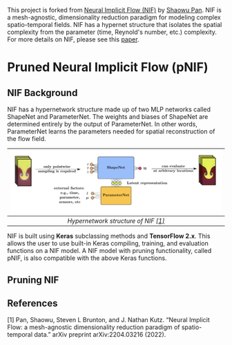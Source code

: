 This project is forked from [Neural Implicit Flow (NIF)](https://github.com/pswpswpsw/nif#neural-implicit-flow-nif-mesh-agnostic-dimensionality-reduction) by [Shaowu Pan](http://www.shaowupan.com/). NIF is a mesh-agnostic, dimensionality reduction paradigm for modeling complex spatio-temporal fields. NIF has a hypernet structure that isolates the spatial complexity from the parameter (time, Reynold's number, etc.) complexity. For more details on NIF, please see this [paper](https://arxiv.org/pdf/2204.03216.pdf).

# Pruned Neural Implicit Flow (pNIF)

## NIF Background

NIF has a hypernetwork structure made up of two MLP networks called ShapeNet and ParameterNet. The weights and biases of ShapeNet are determined entirely by the output of ParameterNet. In other words, ParameterNet learns the parameters needed for spatial reconstruction of the flow field. 

| ![nif_structure](figs/nif.jpg) | 
|:--:| 
| *Hypernetwork structure of NIF [[1]](#1)* |

NIF is built using **Keras** subclassing methods and **TensorFlow 2.x**. This allows the user to use built-in Keras compiling, training, and evaluation functions on a NIF model. A NIF model with pruning functionality, called pNIF, is also compatible with the above Keras functions. 

## Pruning NIF 

## References
<a id="1">[1]</a> 
Pan, Shaowu, Steven L Brunton, and J. Nathan Kutz. “Neural Implicit Flow: a mesh-agnostic dimensionality reduction paradigm of spatio-temporal data.” arXiv preprint arXiv:2204.03216 (2022).
